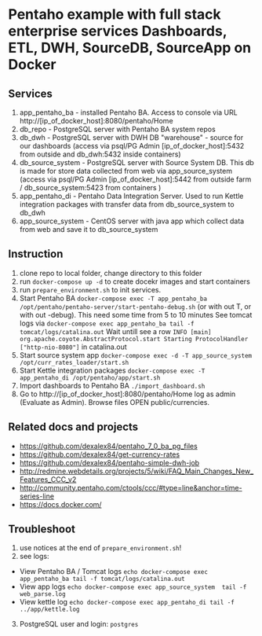 # Pentaho example with full stack enterprise services Dashboards, ETL, DWH, SourceDB, SourceApp on Docker
 
## Services

 1) app_pentaho_ba - installed Pentaho BA. Access to console via URL http://[ip_of_docker_host]:8080/pentaho/Home
 2) db_repo - PostgreSQL server with Pentaho BA system repos
 3) db_dwh - PostgreSQL server with DWH DB "warehouse" - source for our dashboards (access via psql/PG Admin [ip_of_docker_host]:5432 from outside and db_dwh:5432 inside containers)
 4) db_source_system - PostgreSQL server with Source System DB. This db is made for store data collected from web via app_source_system (access via psql/PG Admin [ip_of_docker_host]:5442 from outside farm / db_source_system:5423 from containers )
 5) app_pentaho_di - Pentaho Data Integration Server. Used to run Kettle integration packages with transfer data from db_source_system to db_dwh 
 6) app_source_system - CentOS server with java app which collect data from web and save it to db_source_system
 
## Instruction
 
 1) clone repo to local folder, change directory to this folder 
 2) run ```docker-compose up -d``` to create docekr images and start containers
 3) run ```prepare_environment.sh``` to init services. 
 4) Start Pentaho BA ```docker-compose exec -T app_pentaho_ba /opt/pentaho/pentaho-server/start-pentaho-debug.sh``` (or with out T, or with out -debug).
    This need some time from 5 to 10 minutes
    See tomcat logs via ```docker-compose exec app_pentaho_ba tail -f tomcat/logs/catalina.out```
    Wait untill see a row ```INFO [main] org.apache.coyote.AbstractProtocol.start Starting ProtocolHandler ["http-nio-8080"]``` in catalina.out
 5) Start source system app ```docker-compose exec -d -T app_source_system /opt/curr_rates_loader/start.sh```
 6) Start Kettle integration packages ```docker-compose exec -T app_pentaho_di /opt/pentaho/app/start.sh```
 7) Import dashboards to Pentaho BA ```./import_dashboard.sh```
 8) Go to http://[ip_of_docker_host]:8080/pentaho/Home log as admin (Evaluate as Admin). Browse files OPEN public/currencies.
 
 ## Related docs and projects
 - https://github.com/dexalex84/pentaho_7_0_ba_pg_files
 - https://github.com/dexalex84/get-currency-rates
 - https://github.com/dexalex84/pentaho-simple-dwh-job
 - http://redmine.webdetails.org/projects/5/wiki/FAQ_Main_Changes_New_Features_CCC_v2
 - http://community.pentaho.com/ctools/ccc/#type=line&anchor=time-series-line
 - https://docs.docker.com/
  
 ## Troubleshoot
 1) use notices at the end of ```prepare_environment.sh```!
 2) see logs:
  - View Pentaho BA / Tomcat logs
    ```echo docker-compose exec app_pentaho_ba tail -f tomcat/logs/catalina.out```
  - View app logs
    ```echo docker-compose exec app_source_system  tail -f web_parse.log```
  - View kettle log
    ```echo docker-compose exec app_pentaho_di tail -f ../app/kettle.log```
 3) PostgreSQL user and login: ```postgres```
 
 
